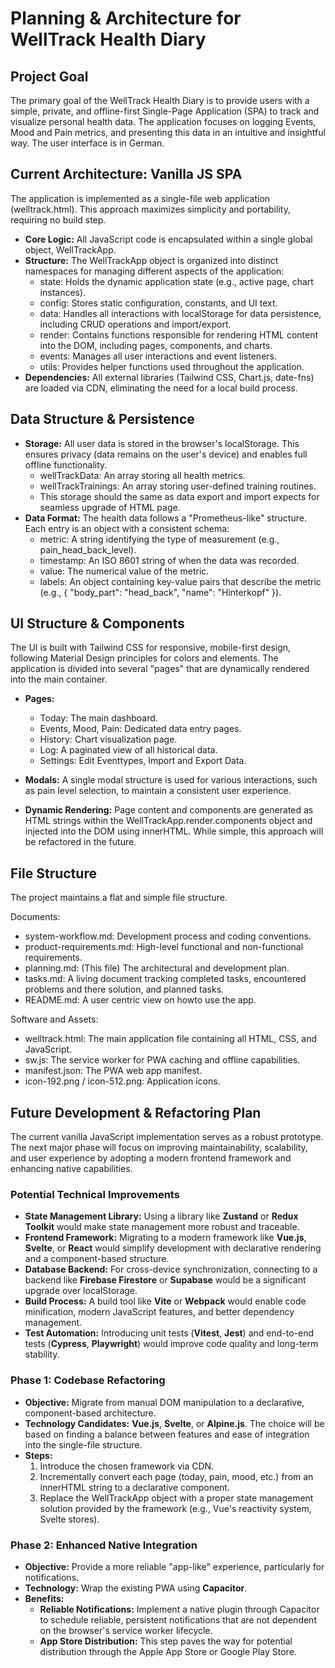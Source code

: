 # **Planning & Architecture for WellTrack Health Diary**

## **Project Goal**

The primary goal of the WellTrack Health Diary is to provide users with a simple, private, and offline-first Single-Page Application (SPA) to track and visualize personal health data. The application focuses on logging Events, Mood and Pain metrics, and presenting this data in an intuitive and insightful way. The user interface is in German.

## **Current Architecture: Vanilla JS SPA**

The application is implemented as a single-file web application (welltrack.html). This approach maximizes simplicity and portability, requiring no build step.

* **Core Logic:** All JavaScript code is encapsulated within a single global object, WellTrackApp.
* **Structure:** The WellTrackApp object is organized into distinct namespaces for managing different aspects of the application:
    * state: Holds the dynamic application state (e.g., active page, chart instances).
    * config: Stores static configuration, constants, and UI text.
    * data: Handles all interactions with localStorage for data persistence, including CRUD operations and import/export.
    * render: Contains functions responsible for rendering HTML content into the DOM, including pages, components, and charts.
    * events: Manages all user interactions and event listeners.
    * utils: Provides helper functions used throughout the application.
* **Dependencies:** All external libraries (Tailwind CSS, Chart.js, date-fns) are loaded via CDN, eliminating the need for a local build process.

## **Data Structure & Persistence**

* **Storage:** All user data is stored in the browser's localStorage. This ensures privacy (data remains on the user's device) and enables full offline functionality.
    * wellTrackData: An array storing all health metrics.
    * wellTrackTrainings: An array storing user-defined training routines.
    * This storage should the same as data export and import expects for seamless upgrade of HTML page.
* **Data Format:** The health data follows a "Prometheus-like" structure. Each entry is an object with a consistent schema:
    * metric: A string identifying the type of measurement (e.g., pain\_head\_back\_level).
    * timestamp: An ISO 8601 string of when the data was recorded.
    * value: The numerical value of the metric.
    * labels: An object containing key-value pairs that describe the metric (e.g., { "body\_part": "head\_back", "name": "Hinterkopf" }).

## **UI Structure & Components**

The UI is built with Tailwind CSS for responsive, mobile-first design, following Material Design principles for colors and elements. The application is divided into several "pages" that are dynamically rendered into the main container.

* **Pages:**
    * Today: The main dashboard.
    * Events, Mood, Pain: Dedicated data entry pages.
    * History: Chart visualization page.
    * Log: A paginated view of all historical data.
    * Settings: Edit Eventtypes, Import and Export Data.

* **Modals:** A single modal structure is used for various interactions, such as pain level selection, to maintain a consistent user experience.
* **Dynamic Rendering:** Page content and components are generated as HTML strings within the WellTrackApp.render.components object and injected into the DOM using innerHTML. While simple, this approach will be refactored in the future.

## **File Structure**

The project maintains a flat and simple file structure.

Documents:

* system-workflow.md: Development process and coding conventions.
* product-requirements.md: High-level functional and non-functional requirements.
* planning.md: (This file) The architectural and development plan.
* tasks.md: A living document tracking completed tasks, encountered problems and there solution, and planned tasks.
* README.md: A user centric view on howto use the app.

Software and Assets:

* welltrack.html: The main application file containing all HTML, CSS, and JavaScript.
* sw.js: The service worker for PWA caching and offline capabilities.
* manifest.json: The PWA web app manifest.
* icon-192.png / icon-512.png: Application icons.


## **Future Development & Refactoring Plan**

The current vanilla JavaScript implementation serves as a robust prototype. The next major phase will focus on improving maintainability, scalability, and user experience by adopting a modern frontend framework and enhancing native capabilities.

### **Potential Technical Improvements**

* **State Management Library:** Using a library like **Zustand** or **Redux Toolkit** would make state management more robust and traceable.
* **Frontend Framework:** Migrating to a modern framework like **Vue.js**, **Svelte**, or **React** would simplify development with declarative rendering and a component-based structure.
* **Database Backend:** For cross-device synchronization, connecting to a backend like **Firebase Firestore** or **Supabase** would be a significant upgrade over localStorage.
* **Build Process:** A build tool like **Vite** or **Webpack** would enable code minification, modern JavaScript features, and better dependency management.
* **Test Automation:** Introducing unit tests (**Vitest**, **Jest**) and end-to-end tests (**Cypress**, **Playwright**) would improve code quality and long-term stability.

### **Phase 1: Codebase Refactoring**

* **Objective:** Migrate from manual DOM manipulation to a declarative, component-based architecture.
* **Technology Candidates:** **Vue.js**, **Svelte**, or **Alpine.js**. The choice will be based on finding a balance between features and ease of integration into the single-file structure.
* **Steps:**
  1. Introduce the chosen framework via CDN.
  2. Incrementally convert each page (today, pain, mood, etc.) from an innerHTML string to a declarative component.
  3. Replace the WellTrackApp object with a proper state management solution provided by the framework (e.g., Vue's reactivity system, Svelte stores).

### **Phase 2: Enhanced Native Integration**

* **Objective:** Provide a more reliable "app-like" experience, particularly for notifications.
* **Technology:** Wrap the existing PWA using **Capacitor**.
* **Benefits:**
    * **Reliable Notifications:** Implement a native plugin through Capacitor to schedule reliable, persistent notifications that are not dependent on the browser's service worker lifecycle.
    * **App Store Distribution:** This step paves the way for potential distribution through the Apple App Store or Google Play Store.
